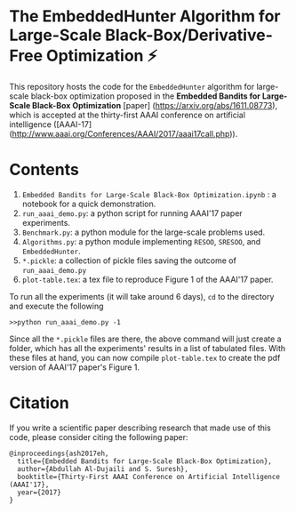 # The EmbeddedHunter Algorithm for Large-Scale Black-Box/Derivative-Free Optimization :zap:

This repository hosts the code for the `EmbeddedHunter` algorithm for large-scale black-box optimization proposed in the **Embedded Bandits for Large-Scale Black-Box Optimization** [paper] (https://arxiv.org/abs/1611.08773), which is accepted at the thirty-first AAAI conference on artificial intelligence ([AAAI-17] (http://www.aaai.org/Conferences/AAAI/2017/aaai17call.php)).


# Contents

1.  `Embedded Bandits for Large-Scale Black-Box Optimization.ipynb` : a notebook for a quick demonstration.
2.  `run_aaai_demo.py`: a python script for running AAAI'17 paper experiments.
3.  `Benchmark.py`: a python module for the large-scale problems used.
4.  `Algorithms.py`: a python module implementing `RESOO`, `SRESOO`, and `EmbeddedHunter`.
5.  `*.pickle`: a collection of pickle files saving the outcome of `run_aaai_demo.py`
6.  `plot-table.tex`: a tex file to reproduce Figure 1 of the AAAI'17 paper.


To run all the experiments (it will take around 6 days), `cd` to the directory and execute the following
~~~
>>python run_aaai_demo.py -1
~~~
Since all the `*.pickle` files are there, the above command will just create a folder, which has all the experiments' results in a list of tabulated files. With these files at hand, you can now compile `plot-table.tex` to create the pdf version of AAAI'17 paper's Figure 1.



# Citation

If you write a scientific paper describing research that made use of this code, please consider citing the following paper:
~~~
@inproceedings{ash2017eh,
  title={Embedded Bandits for Large-Scale Black-Box Optimization},
  author={Abdullah Al-Dujaili and S. Suresh},
  booktitle={Thirty-First AAAI Conference on Artificial Intelligence (AAAI'17},
  year={2017}
}
~~~

